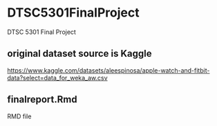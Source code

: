 # DTSC5301FinalProject
DTSC 5301 Final Project

## original dataset source is Kaggle
https://www.kaggle.com/datasets/aleespinosa/apple-watch-and-fitbit-data?select=data_for_weka_aw.csv

## finalreport.Rmd
RMD file

## 
